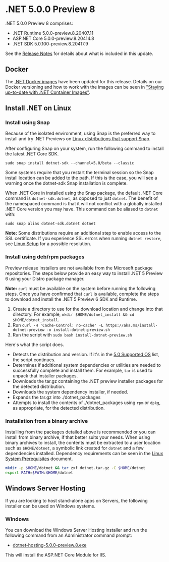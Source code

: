 # .NET 5.0.0 Preview 8

.NET 5.0.0 Preview 8 comprises:

* .NET Runtime 5.0.0-preview.8.20407.11
* ASP.NET Core 5.0.0-preview.8.20414.8
* .NET SDK 5.0.100-preview.8.20417.9

See the [Release Notes][release-notes] for details about what is included in this update.

## Docker

The [.NET Docker images](https://hub.docker.com/r/microsoft/dotnet/) have been updated for this release. Details on our Docker versioning and how to work with the images can be seen in ["Staying up-to-date with .NET Container Images"](https://devblogs.microsoft.com/dotnet/staying-up-to-date-with-net-container-images/).

## Install .NET on Linux

### Install using Snap

Because of the isolated environment, using Snap is the preferred way to install and try .NET Previews on [Linux distributions that support Snap](https://docs.snapcraft.io/installing-snapd/6735).

After configuring Snap on your system, run the following command to install the latest .NET Core SDK.

`sudo snap install dotnet-sdk --channel=5.0/beta --classic`

Some systems require that you restart the terminal session so the Snap install location can be added to the path. If this is the case, you will see a warning once the dotnet-sdk Snap installation is complete.

When .NET Core in installed using the Snap package, the default .NET Core command is `dotnet-sdk.dotnet`, as opposed to just `dotnet`. The benefit of the namespaced command is that it will not conflict with a globally installed .NET Core version you may have. This command can be aliased to `dotnet` with:

`sudo snap alias dotnet-sdk.dotnet dotnet`

**Note:** Some distributions require an additional step to enable access to the SSL certificate. If you experience SSL errors when running `dotnet restore`, see [Linux Setup](https://learn.microsoft.com/dotnet/core/install/) for a possible resolution.

### Install using deb/rpm packages

Preview release installers are not available from the Microsoft package repositories. The steps below provide an easy way to install .NET 5 Preview 6 using your Distro package manager.

**Note:** `curl` must be available on the system before running the following steps. Once you have confirmed that `curl` is available, complete the steps to download and install the .NET 5 Preview 6 SDK and Runtime.

1. Create a directory to use for the download location and change into that directory. For example, `mkdir $HOME/dotnet_install && cd $HOME/dotnet_install`.
2. Run `curl -H 'Cache-Control: no-cache' -L https://aka.ms/install-dotnet-preview -o install-dotnet-preview.sh`
3. Run the script with `sudo bash install-dotnet-preview.sh`

Here's what the script does.

* Detects the distribution and version. If it's in the [5.0 Supported OS](../5.0-supported-os.md) list, the script continues.
* Determines if additional system dependencies or utilities are needed to successfully complete and install them. For example, `tar` is used to unpack that installer packages.
* Downloads the tar.gz containing the .NET preview installer packages for the detected distribution.
* Downloads the system dependency installer, if needed.
* Expands the tar.gz into ./dotnet_packages
* Attempts to install the contents of ./dotnet_packages using `rpm` or `dpkg`, as appropriate, for the detected distribution.

### Installation from a binary archive

Installing from the packages detailed above is recommended or you can install from binary archive, if that better suits your needs. When using binary archives to install, the contents must be extracted to a user location such as `$HOME/dotnet`, a symbolic link created for `dotnet` and a few dependencies installed. Dependency requirements can be seen in the [Linux System Prerequisites](../linux-packages.md) document.

```bash
mkdir -p $HOME/dotnet && tar zxf dotnet.tar.gz -C $HOME/dotnet
export PATH=$PATH:$HOME/dotnet
```

## Windows Server Hosting

If you are looking to host stand-alone apps on Servers, the following installer can be used on Windows systems.

### Windows

You can download the Windows Server Hosting installer and run the following command from an Administrator command prompt:

* [dotnet-hosting-5.0.0-preview.8.exe][dotnet-hosting-win.exe]

This will install the ASP.NET Core Module for IIS.

[blob-runtime]: https://dotnetcli.blob.core.windows.net/dotnet/Runtime/
[blob-sdk]: https://dotnetcli.blob.core.windows.net/dotnet/Sdk/
[release-notes]: 5.0.0-preview.8.md


[dotnet-hosting-win.exe]: https://download.visualstudio.microsoft.com/download/pr/f640ee74-e5af-431b-8066-0df709f9a0f9/30e5f79144a2476eb64ccfa819f86e5d/dotnet-hosting-5.0.0-preview.8.20414.8-win.exe
